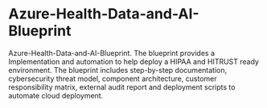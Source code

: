 # Azure-Health-Data-and-AI-Blueprint
Azure-Health-Data-and-AI-Blueprint. The blueprint provides a Implementation and automation to help deploy a HIPAA and HITRUST ready environment.  The blueprint includes step-by-step documentation, cybersecurity threat model, component architecture, customer responsibility matrix, external audit report and deployment scripts to automate cloud deployment.
